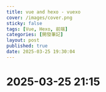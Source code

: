 ```yaml
---
title: vue and hexo - vuexo
cover: /images/cover.png
sticky: false
tags: [Vue, Hexo, 前端]
categories: [開發筆記]
layout: post
published: true
date: 2025-03-25 19:30:04
---
```


# 2025-03-25 21:15
